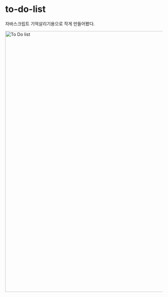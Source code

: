 # to-do-list
자바스크립트 기억살리기용으로 작게 만들어봤다.

<img width="835" alt="To Do list" src="https://user-images.githubusercontent.com/47496422/125592045-b520039d-5e28-4bd6-a22b-2f35e4ab86e6.png">
